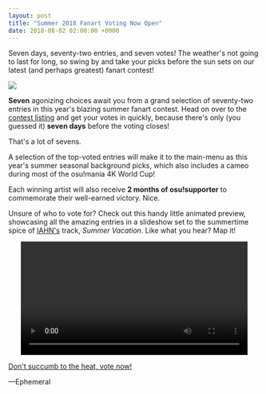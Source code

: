 ```yaml
---
layout: post
title: "Summer 2018 Fanart Voting Now Open"
date: 2018-08-02 02:00:00 +0000
---
```


Seven days, seventy-two entries, and seven votes! The weather's not going to last for long, so swing by and take your picks before the sun sets on our latest (and perhaps greatest) fanart contest!

[![](https://assets.ppy.sh/contests/66/header.jpg)](https://osu.ppy.sh/community/contests/66)

**Seven** agonizing choices await you from a grand selection of seventy-two entries in this year's blazing summer fanart contest. Head on over to the [contest listing](https://osu.ppy.sh/community/contests/66) and get your votes in quickly, because there's only (you guessed it) **seven days** before the voting closes!

That's a lot of sevens.

A selection of the top-voted entries will make it to the main-menu as this year's summer seasonal background picks, which also includes a cameo during most of the osu!mania 4K World Cup!

Each winning artist will also receive **2 months of osu!supporter** to commemorate their well-earned victory. Nice.

Unsure of who to vote for? Check out this handy little animated preview, showcasing all the amazing entries in a slideshow set to the summertime spice of [IAHN's](https://osu.ppy.sh/beatmaps/artists/3) track, *Summer Vacation*. Like what you hear? Map it!

<div align="center">
    <video width="90%" controls>
        <source src="https://assets.ppy.sh/contests/66/summerfanart-preview.mp4?20180802" type="video/mp4" preload="none">
    </video>
</div>

[Don't succumb to the heat, vote now!](https://osu.ppy.sh/community/contests/66)

—Ephemeral
